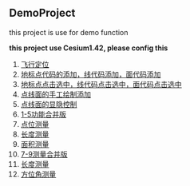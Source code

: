 ## DemoProject
this project is use for demo function

**this project use Cesium1.42, please config this**

1. <a href="FlyPosition.html">飞行定位</a>
2. <a href="EntityAdd.html">地标点代码的添加，线代码添加，面代码添加</a>
3. <a href="EntitySelect.html">地标点点击选中，线代码点击选中，面代码点击选中</a>
4. <a href="EntityCustomAdd.html">点线面的手工绘制添加</a>
5. <a href="EntityCategoryShowHide.html">点线面的显隐控制</a>
6. <a href="IntegratedFilerefactor.html">1-5功能合并版</a>
7. <a href="Measure/PointPosition.html">点位测量</a>
8. <a href="Measure/LengthMeasure.html">长度测量</a>
9. <a href="Measure/AreaMeasure.html">面积测量</a>
10. <a href="Measure/MeasureIntegrated.html">7-9测量合并版</a>
11. <a href="Measure/LengthMeasure.html">长度测量</a>
12. <a href="Measure/AzimuthMeasure.html">方位角测量</a>
